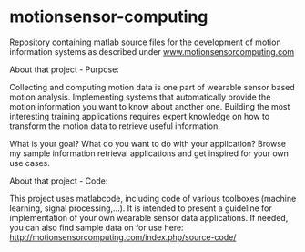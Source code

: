 # motionsensor-computing
Repository containing matlab source files for the development of motion information systems as described under www.motionsensorcomputing.com

About that project - Purpose:

Collecting and computing motion data is one part of wearable sensor based motion analysis. Implementing systems that automatically provide the motion information you want to know about another one.
Building the most interesting training applications requires expert knowledge on how to transform the motion data to retrieve useful information.

What is your goal? What do you want to do with your application? Browse my sample information retrieval applications and get inspired for your own use cases.

About that project - Code:

This project uses matlabcode, including code of various toolboxes (machine learning, signal processing,...). It is intended to present a guideline for implementation of your own wearable sensor data applications. If needed, you can also find sample data on for use here: http://motionsensorcomputing.com/index.php/source-code/
